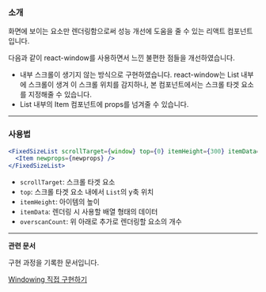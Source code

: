 ### 소개

화면에 보이는 요소만 렌더링함으로써 성능 개선에 도움을 줄 수 있는 리액트 컴포넌트입니다.

다음과 같이 react-window를 사용하면서 느낀 불편한 점들을 개선하였습니다.

- 내부 스크롤이 생기지 않는 방식으로 구현하였습니다. react-window는 List 내부에 스크롤이 생겨 이 스크롤 위치를 감지하나, 본 컴포넌트에서는 스크롤 타겟 요소를 지정해줄 수 있습니다.
- List 내부의 Item 컴포넌트에 props를 넘겨줄 수 있습니다.

---

### 사용법

```jsx
<FixedSizeList scrollTarget={window} top={0} itemHeight={300} itemData={data} overscanCount={2}>
  <Item newprops={newprops} />
</FixedSizeList>
```

- `scrollTarget`: 스크롤 타겟 요소
- `top`: 스크롤 타겟 요소 내에서 `List`의 y축 위치
- `itemHeight`: 아이템의 높이
- `itemData`: 렌더링 시 사용할 배열 형태의 데이터
- `overscanCount`: 위 아래로 추가로 렌더링할 요소의 개수

---

**관련 문서**

구현 과정을 기록한 문서입니다.

[Windowing 직접 구현하기](https://velog.io/@dahyeon405/Windowing-%EC%A7%81%EC%A0%91-%EA%B5%AC%ED%98%84%ED%95%98%EA%B8%B0)
